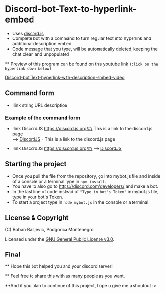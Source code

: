 # Discord-bot-Text-to-hyperlink-embed

* Uses [discord.js](https://discord.js.org/#/)
* Complete bot with a command to turn regular text into hyperlink and additional description embed
* Code message that you type, will be automatically deleted,
keeping the chat clean and unpopulated

** Preview of this program can be found on this youtube link `(click on the hyperlink down below)`

[Discord-bot Text-hyperlink-with-description-embed-video](https://youtu.be/KJ-WFbjkQmo)


## Command form


* !link string URL description

### Example of the command form

* !link DiscordJS https://discord.js.org/#/ This is a link to the discord.js page  
-->  [DiscordJS](https://discord.js.org/#/) - This is a link to the discord.js page

* !link DiscordJS https://discord.js.org/#/
--> [DiscordJS](https://discord.js.org/#/)



## Starting the project

* Once you pull the file from the repository, go into mybot.js file and inside of a console or a terminal type in 
`npm install`.
* You have to also go to https://discord.com/developers/ and make a bot.
* In the last line of code instead of `"Type in bot's Token"` in mybot.js file, type in your bot's Token.
* To start a project type in `node mybot.js` in the console or a terminal.


## License & Copyright

(C) Boban Banjevic, Podgorica Montenegro

Licensed under the [GNU General Public License v3.0](LICENSE).

## Final

** Hope this bot helped you and your discord server!


** Feel free to share this with as many people as you want.


**And if you plan to continue of this project, hope u give me a shoutout :>
